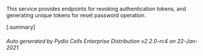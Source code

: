 






This service provides endpoints for revoking authentication tokens, and generating unique tokens for reset password operation.

[:summary]

###### Auto generated by Pydio Cells Enterprise Distribution v2.2.0-rc4 on 22-Jan-2021
